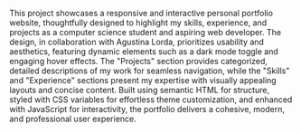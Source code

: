 This project showcases a responsive and interactive personal portfolio website, thoughtfully designed to highlight my skills, experience, and projects as a computer science student and aspiring web developer. The design, in collaboration with Agustina Lorda, prioritizes usability and aesthetics, featuring dynamic elements such as a dark mode toggle and engaging hover effects.
The "Projects" section provides categorized, detailed descriptions of my work for seamless navigation, while the "Skills" and "Experience" sections present my expertise with visually appealing layouts and concise content.
Built using semantic HTML for structure, styled with CSS variables for effortless theme customization, and enhanced with JavaScript for interactivity, the portfolio delivers a cohesive, modern, and professional user experience.
	
